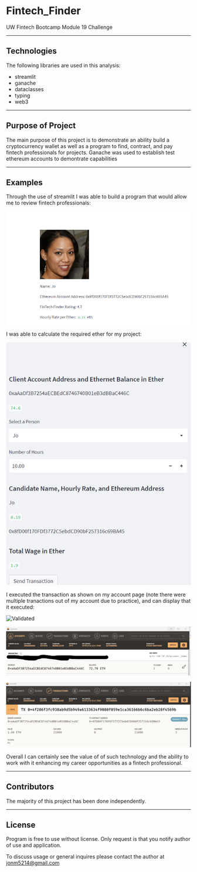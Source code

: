 # Fintech_Finder
UW Fintech Bootcamp Module 19 Challenge

---

## Technologies

The following libraries are used in this analysis:  
  
  * streamlit  
  * ganache
  * dataclasses
  * typing
  * web3
  
---

## Purpose of Project

The main purpose of this project is to demonstrate an ability build a cryptocurrency wallet as well as a program to find, contract, and pay fintech professionals for projects.  Ganache was used to establish test ethereum accounts to demontrate capabilities    
  
---

## Examples

Through the use of streamlit I was able to build a program that would allow me to review fintech professionals: 
 
 ![Potential_Candidates](Images/selected_pro_2.png)
 
 
I was able to calculate the required ether for my project:
  
  ![Ether_Estimate](Images/selected_pro.png)
  
I executed the transaction as shown on my account page (note there were multiple tranactions out of my account due to practice), and can display that it executed:
  
  ![Validated](Images/pychainBlockInspector.png)  
    
  ![Ether Sent](Images/fintech_transaction.png)  
    
  ![Transaction](Images/contract_call.png)
  

Overall I can certainly see the value of of such technology and the ability to work with it enhancing my career opportunities as a fintech professional.  

---

## Contributors

The majority of this project has been done independently.

---

## License

Program is free to use without license.  Only request is that you notify author of use and application.
  
To discuss usage or general inquires please contact the author at jonm5214@gmail.com